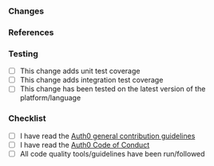 <!-- By submitting a PR to this repository, you agree to the terms within the [Auth0 Code of Conduct](https://github.com/auth0/open-source-template/blob/master/CODE-OF-CONDUCT.md). Please see the [contributing guidelines](https://github.com/auth0/.github/blob/master/CONTRIBUTING.md) for how to create and submit a high-quality PR for this repo. -->

### Changes

<!--
Please describe both what is changing and why this is important. Include:
- Classes and methods added, deleted, deprecated, or changed
- Screenshots of new or changed UI, if applicable
- A summary of usage if this is a new feature or change to a public API (this should also be added to relevant documentation once released)
-->

### References

<!--
Please include relevant links supporting this change such as a:

- support ticket
- community post
- StackOverflow post
- support forum thread

Please note any links that are not publicly accessible.
-->

### Testing

<!--
Please describe how this can be tested by reviewers. Be specific about anything not tested and reasons why. If this library has unit and/or integration testing, tests should be added for new functionality and existing tests should complete without errors.
-->

- [ ] This change adds unit test coverage
- [ ] This change adds integration test coverage
- [ ] This change has been tested on the latest version of the platform/language

### Checklist

- [ ] I have read the [Auth0 general contribution guidelines](https://github.com/auth0/open-source-template/blob/master/GENERAL-CONTRIBUTING.md)
- [ ] I have read the [Auth0 Code of Conduct](https://github.com/auth0/open-source-template/blob/master/CODE-OF-CONDUCT.md)
- [ ] All code quality tools/guidelines have been run/followed

